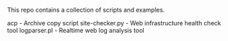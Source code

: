 This repo contains a collection of scripts and examples.

acp - Archive copy script
site-checker.py - Web infrastructure health check tool
logparser.pl - Realtime web log analysis tool

